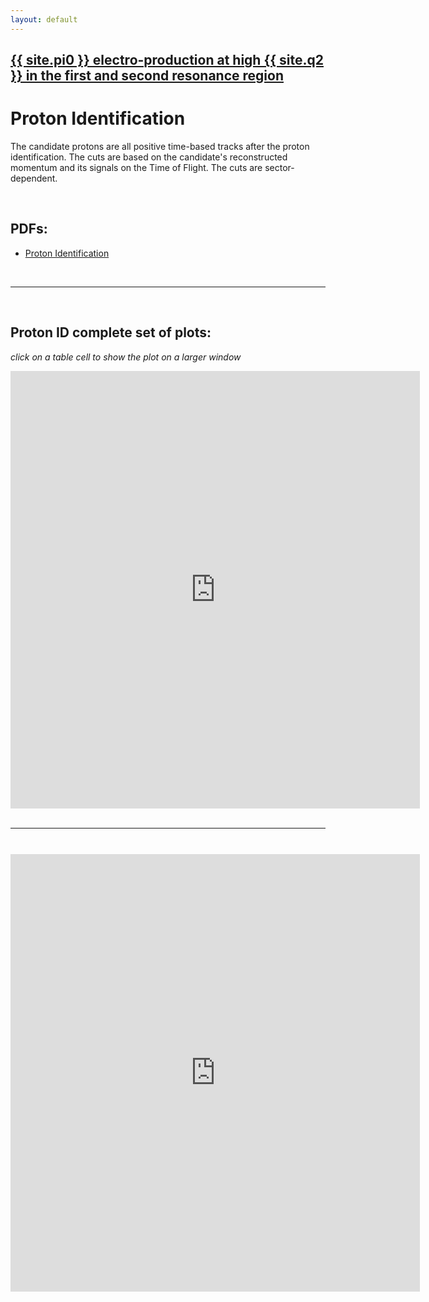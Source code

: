 ```yaml
---
layout: default
---
```


## [{{ site.pi0 }} electro-production at high {{ site.q2 }} in the first and second resonance region](pi0_resonance)

# Proton Identification

The candidate protons are all positive time-based tracks after the proton identification.
The cuts are based on the candidate's reconstructed momentum and its signals on the Time of Flight. 
The cuts are sector-dependent.

<br/>











## PDFs:

- [Proton Identification](https://github.com/maureeungaro/pubs/blob/main/pdfs/proton_pid.pdf)

<br/>

___

<br/>


## Proton ID complete set of plots:
*click on a table cell to show the plot on a larger window*


<div style="margin-top:10px;">
     <iframe width="130%" height="700" src="https://userweb.jlab.org/~ungaro/plots/ppid/cuts.html"   frameborder="0" ></iframe>
</div>

<br/>

___

<br/>

<div style="margin-top:10px;">
     <iframe width="130%" height="700" src="https://userweb.jlab.org/~ungaro/plots/ppid/slices.html"  frameborder="0" ></iframe>
</div>

